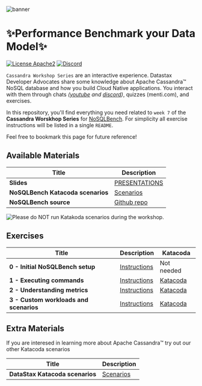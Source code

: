 ![banner](https://raw.githubusercontent.com/DataStax-Academy/cassandra-workshop-series/master/materials/images/banner2.png)

# ✨Performance Benchmark your Data Model✨

[![License Apache2](https://img.shields.io/hexpm/l/plug.svg)](http://www.apache.org/licenses/LICENSE-2.0)
[![Discord](https://img.shields.io/discord/685554030159593522)](https://discord.com/widget?id=685554030159593522&theme=dark)

`Cassandra Workshop Series` are an interactive experience. Datastax Developer Advocates share some knowledge about Apache Cassandra™ NoSQL database and how you build Cloud Native applications. You interact with them through chats *([youtube](https://www.youtube.com/channel/UCAIQY251avaMv7bBv5PCo-A) and [discord](https://discord.com/widget?id=685554030159593522&theme=dark))*, quizzes (menti.com), and exercises. 

In this repository, you'll find everything you need related to `week 7` of the **Cassandra Worskhop Series** for [NoSQLBench](https://github.com/nosqlbench/nosqlbench). For simplicity all exercise instructions will be listed in a single `README`. 

Feel free to bookmark this page for future reference!

## Available Materials

| Title  | Description
|---|---|
| **Slides** | [PRESENTATIONS](materials/presentation.pdf) |
| **NoSQLBench Katacoda scenarios** | [Scenarios](https://katacoda.com/datastax/courses/nosqlbench-intro) |
| **NoSQLBench source** | [Github repo](https://github.com/nosqlbench/nosqlbench) |

![Please do NOT run Katakoda scenarios during the workshop.](https://raw.githubusercontent.com/DataStax-Academy/cassandra-workshop-series/master/materials/images/workshop-week7-do-not-run-katakoda.png)

## Exercises


| Title  | Description | Katacoda |
|---|---|---|
| **0 - Initial NoSQLBench setup** | [Instructions](0-setup/README.md) | Not needed |
| **1 - Executing commands** | [Instructions](1-executing-commands/README.md)  | [Katacoda](https://katacoda.com/datastax/courses/nosqlbench-intro/nosqlbench) |
| **2 - Understanding metrics** | [Instructions](2-grafana-metrics/README.md)  | [Katacoda](https://katacoda.com/datastax/courses/nosqlbench-intro/nosqlbench-grafana) |
| **3 - Custom workloads and scenarios** | [Instructions](3-custom-workloads/README.md)  | [Katacoda](https://katacoda.com/datastax/courses/nosqlbench-intro/nosqlbench-modify-workload) |

## Extra Materials
If you are interesed in learning more about Apache Cassandra™ try out our other Katacoda scenarios

| Title  | Description
|---|---|
| **DataStax Katacoda scenarios** | [Scenarios](https://www.katacoda.com/datastax) |

